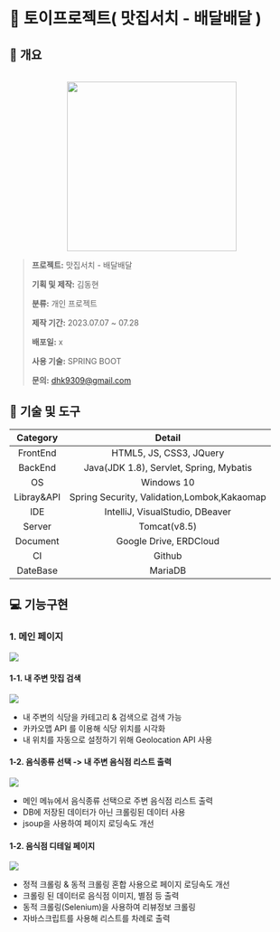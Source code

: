 # 🔔 토이프로젝트( 맛집서치 - 배달배달 ) 

## **📄 개요**
<p align="center">
  <br>
  <img src="https://cdn-icons-png.flaticon.com/512/7541/7541900.png" width="300" height="300">
  <br>
</p>

> **프로젝트:** 맛집서치 - 배달배달
>
> **기획 및 제작:** 김동현
>
> **분류:** 개인 프로젝트
>
> **제작 기간:** 2023.07.07 ~ 07.28
>
> **배포일:** x
>
> **사용 기술:** SPRING BOOT
>
> **문의:** dhk9309@gmail.com
> 
> 

## **🔨 기술 및 도구**
|Category|                  Detail                   |
|:--:|:-----------------------------------------:|
|FrontEnd|          HTML5, JS, CSS3, JQuery          |
|BackEnd|  Java(JDK 1.8), Servlet, Spring, Mybatis  |
|OS|                Windows 10                 |
|Libray&API|Spring Security, Validation,Lombok,Kakaomap
|IDE|      IntelliJ, VisualStudio, DBeaver      |
|Server|               Tomcat(v8.5)                |
|Document|          Google Drive, ERDCloud           |
|CI|                  Github                   |
|DateBase|                  MariaDB                  |

## **💻 기능구현**

### 1. 메인 페이지
<img src="src/main/resources/static/img/md/메인페이지.gif">

#### 1-1. 내 주변 맛집 검색
<img src="src/main/resources/static/img/md/메인-검색.gif">

  - 내 주변의 식당을 카테고리 & 검색으로 검색 가능
  - 카카오맵 API 를 이용해 식당 위치를 시각화
  - 내 위치를 자동으로 설정하기 위해 Geolocation API 사용

#### 1-2. 음식종류 선택 -> 내 주변 음식점 리스트 출력
<img src="src/main/resources/static/img/md/메인-카테고리.gif">

  - 메인 메뉴에서 음식종류 선택으로 주변 음식점 리스트 출력 
  - DB에 저장된 데이터가 아닌 크롤링된 데이터 사용
  - jsoup을 사용하여 페이지 로딩속도 개선

#### 1-2. 음식점 디테일 페이지 
<img src="src/main/resources/static/img/md/메인-디테일.gif">
  
  - 정적 크롤링 & 동적 크롤링 혼합 사용으로 페이지 로딩속도 개선 
  - 크롤링 된 데이터로 음식점 이미지, 별점 등 출력
  - 동적 크롤링(Selenium)을 사용하여 리뷰정보 크롤링
  - 자바스크립트를 사용해 리스트를 차례로 출력 